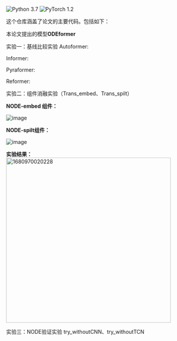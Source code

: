 ![Python 3.7](https://img.shields.io/badge/python-3.7-green.svg?style=plastic)
![PyTorch 1.2](https://img.shields.io/badge/PyTorch%20-%23EE4C2C.svg?style=plastic)

这个仓库涵盖了论文的主要代码。包括如下：

本论文提出的模型**ODEformer**

实验一：基线比较实验
Autoformer:

Informer:

Pyraformer:

Reformer:


实验二：组件消融实验（Trans_embed、Trans_spilt）

**NODE-embed 组件：**

![image](https://user-images.githubusercontent.com/91870223/230731143-36b64d1a-4d25-4448-9d0f-0774ffd60232.png)


**NODE-spilt组件：**

![image](https://user-images.githubusercontent.com/91870223/230731115-3bb4370b-baeb-4163-804e-81805cf1f5c0.png)

**实验结果：**
<img width="446" alt="1680970020228" src="https://user-images.githubusercontent.com/91870223/230731374-6ce14aa1-620b-4066-9a19-8ac989a5ad74.png">


实验三：NODE验证实验
try_withoutCNN、try_withoutTCN

